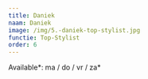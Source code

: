 ```yaml
---
title: Daniek
naam: Daniek
image: /img/5.-daniek-top-stylist.jpg
functie: Top-Stylist
order: 6
---
```



Available*: ma / do / vr / za*